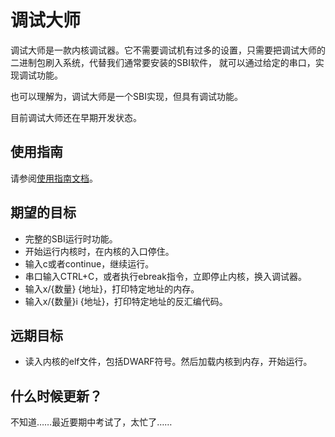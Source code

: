 # 调试大师

调试大师是一款内核调试器。它不需要调试机有过多的设置，只需要把调试大师的二进制包刷入系统，代替我们通常要安装的SBI软件，
就可以通过给定的串口，实现调试功能。

也可以理解为，调试大师是一个SBI实现，但具有调试功能。

目前调试大师还在早期开发状态。

## 使用指南

请参阅[使用指南文档](./MANUAL.md)。

## 期望的目标

- 完整的SBI运行时功能。
- 开始运行内核时，在内核的入口停住。
- 输入c或者continue，继续运行。
- 串口输入CTRL+C，或者执行ebreak指令，立即停止内核，换入调试器。
- 输入x/{数量} {地址}，打印特定地址的内存。
- 输入x/{数量}i {地址}，打印特定地址的反汇编代码。

## 远期目标

- 读入内核的elf文件，包括DWARF符号。然后加载内核到内存，开始运行。

## 什么时候更新？

不知道……最近要期中考试了，太忙了……
